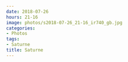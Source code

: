 ```yaml
---
date: 2018-07-26
hours: 21-16
image: photos/s2018-07-26_21-16_ir740_gb.jpg
categories: 
- Photos 
tags: 
- Saturne 
title: Saturne
---
```

